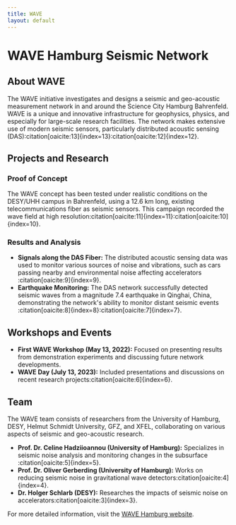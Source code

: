 ```yaml
---
title: WAVE
layout: default
---
```


# WAVE Hamburg Seismic Network

## About WAVE

The WAVE initiative investigates and designs a seismic and geo-acoustic measurement network in and around the Science City Hamburg Bahrenfeld. WAVE is a unique and innovative infrastructure for geophysics, physics, and especially for large-scale research facilities. The network makes extensive use of modern seismic sensors, particularly distributed acoustic sensing (DAS)&#8203;:citation[oaicite:13]{index=13}&#8203;&#8203;:citation[oaicite:12]{index=12}&#8203;.

## Projects and Research

### Proof of Concept

The WAVE concept has been tested under realistic conditions on the DESY/UHH campus in Bahrenfeld, using a 12.6 km long, existing telecommunications fiber as seismic sensors. This campaign recorded the wave field at high resolution&#8203;:citation[oaicite:11]{index=11}&#8203;&#8203;:citation[oaicite:10]{index=10}&#8203;.

### Results and Analysis

- **Signals along the DAS Fiber:** The distributed acoustic sensing data was used to monitor various sources of noise and vibrations, such as cars passing nearby and environmental noise affecting accelerators&#8203;:citation[oaicite:9]{index=9}&#8203;.
- **Earthquake Monitoring:** The DAS network successfully detected seismic waves from a magnitude 7.4 earthquake in Qinghai, China, demonstrating the network's ability to monitor distant seismic events&#8203;:citation[oaicite:8]{index=8}&#8203;&#8203;:citation[oaicite:7]{index=7}&#8203;.

## Workshops and Events

- **First WAVE Workshop (May 13, 2022):** Focused on presenting results from demonstration experiments and discussing future network developments.
- **WAVE Day (July 13, 2023):** Included presentations and discussions on recent research projects&#8203;:citation[oaicite:6]{index=6}&#8203;.

## Team

The WAVE team consists of researchers from the University of Hamburg, DESY, Helmut Schmidt University, GFZ, and XFEL, collaborating on various aspects of seismic and geo-acoustic research.

- **Prof. Dr. Celine Hadziioannou (University of Hamburg):** Specializes in seismic noise analysis and monitoring changes in the subsurface&#8203;:citation[oaicite:5]{index=5}&#8203;.
- **Prof. Dr. Oliver Gerberding (University of Hamburg):** Works on reducing seismic noise in gravitational wave detectors&#8203;:citation[oaicite:4]{index=4}&#8203;.
- **Dr. Holger Schlarb (DESY):** Researches the impacts of seismic noise on accelerators&#8203;:citation[oaicite:3]{index=3}&#8203;.

For more detailed information, visit the [WAVE Hamburg website](https://wave-hamburg.eu).

